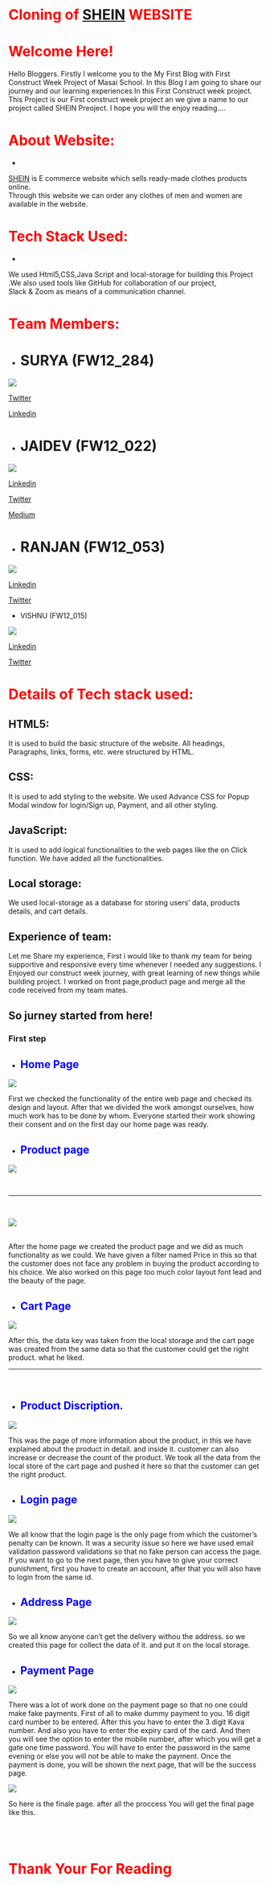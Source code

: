 # <span style="color:red"> Cloning of [SHEIN](US.SHEIN.COM) WEBSITE </span>

# <span style="color:red"> Welcome Here!</span>

Hello Bloggers. Firstly I welcome you to the My First Blog with First Construct Week Project of Masai School. In this Blog I am going to share our journey and our learning experiences In this First Construct week project. This Project is our First construct week project an we give a name to our project called SHEIN Preoject. I hope you will the enjoy reading….

# <span style="color:red"> About Website: </span>
-
[SHEIN](Shein.com) is E commerce website which sells ready-made clothes products online. <br> Through this website we can order any clothes of men and women are available in the website.


# <span style="color:red"> Tech Stack Used: </span>

-
We used Html5,CSS,Java Script and local-storage for building this Project <br> .We also used tools like GitHub for collaboration of our project, <br> Slack & Zoom as means of a communication channel.


# <span style="color:red"> Team Members: </span>


- # SURYA (FW12_284)
![](https://1.bp.blogspot.com/-LY-OxkFfV2Y/XrhBS6NJTtI/AAAAAAAAOUE/nIlkPB0zgd8J3GjbkjAytu_rBeuSOCQzwCLcBGAsYHQ/s1600/83977760_482331609338910_4857945596205465600_o.jpg)

[Twitter](www.twitter.com/spyadavg)

[Linkedin](https://www.linkedin.com/in/surya-p-924b311a1/)


- # JAIDEV (FW12_022) 

![](https://lh3.googleusercontent.com/-sSheHClLwJM/YVmUZ7ZoUiI/AAAAAAAAV8I/6uu-sKYFntUu0ZCTy1TK25419xbk9XDhQCLcBGAsYHQ/WhatsApp%2BImage%2B2021-10-03%2Bat%2B16.21.32.jpeg)

[Linkedin](https://www.linkedin.com/in/jaidev-yadav-558691183)

[Twitter](www.twitter.com/Jai61480675)

[Medium](https://medium.com/@jaidevyadav720/9187fc0a2915)

- # RANJAN (FW12_053)

![](https://lh3.googleusercontent.com/-ncYORshjO8Q/YVmW_8-nWTI/AAAAAAAAV8o/frlk2wvUCV8A7rT5AL7VWqZIbDqQ98TUQCLcBGAsYHQ/w945-h600-p-k-no-nu/WhatsApp%2BImage%2B2021-10-03%2Bat%2B16.20.15.jpeg)

[Linkedin]( www.linkedin.com/in/ranjan-kumar-thakur-47a65662)

[Twitter](twitter.com/Ranjank87465651)

- VISHNU (FW12_015)

![](https://lh3.googleusercontent.com/-aRD1voy0zrc/YVmUYL5fM-I/AAAAAAAAV8E/rcpq9P4SEfcGNWaVv8r2FP9iFDy0GWFJACLcBGAsYHQ/WhatsApp%2BImage%2B2021-10-03%2Bat%2B16.28.41.jpeg)

[Linkedin](https://www.linkedin.com/in/vishnu-nair-81a678193)

[Twitter](https://mobile.twitter.com/nVishnu1963)


# <span style="color:red"> Details of Tech stack used: </span>

##  HTML5: 
It is used to build the basic structure of the website. All headings, Paragraphs, links, forms, etc. were structured by HTML.


## CSS:

It is used to add styling to the website. We used Advance CSS for Popup Modal window for login/Sign up, Payment, and all other styling.

## JavaScript:

It is used to add logical functionalities to the web pages like the on Click function. We have added all the functionalities.

## Local storage: 
 
 We used local-storage as a database for storing users’ data, products details, and cart details.

 ## Experience of team:

 Let me Share my experience, First i would like to thank my team for being supportive and responsive every time whenever I needed any suggestions. I Enjoyed our construct week journey, with great learning of new things while building project. I worked on front page,product page and merge all the code received from my team mates.



## So jurney started from here!

### First step

- ## <span style="color:blue"> Home Page </span>


 ![](https://lh3.googleusercontent.com/-rTEZ9YuAKPg/YVmKFesWRHI/AAAAAAAAV7g/6BKxkR4KehEuDSF9QeWkVRxg3c1gPX6LwCLcBGAsYHQ/Screenshot%2B%252839%2529.png)

 First we checked the functionality of the entire web page and checked its design and layout.
After that we divided the work amongst ourselves, how much work has to be done by whom.
Everyone started their work showing their consent and on the first day our home page was ready.


 - ## <span style="color:blue"> Product page </span>

  
 ![](https://lh3.googleusercontent.com/-BFC_bXzBJXw/YVmKDxaUfEI/AAAAAAAAV7c/9uKjZkeaAMM0cOCEsQD-Mr5WFULbDj14ACLcBGAsYHQ/Screenshot%2B%252840%2529.png)

<br>
 <hr>
 <br>

 ![](https://lh3.googleusercontent.com/-FoRxnIcpwTQ/YVmMaiJ3_pI/AAAAAAAAV70/F3uVqCxENys1cNMaZtoFDrk6u71jDlFHACLcBGAsYHQ/Screenshot%2B%252844%2529.png)


 <br>
After the home page we created the product page and we did as much functionality as we could.
We have given a filter named Price in this so that the customer does not face any problem in buying the product according to his choice.
We also worked on this page too much color layout font lead and the beauty of the page.

 - ## <span style="color:blue"> Cart Page</span>

 ![](https://lh3.googleusercontent.com/-NZ1DL1csD-U/YVmKCB3Cr_I/AAAAAAAAV7Y/DUH0sylFlhsDzPekIivCai7dpj_dEh1iACLcBGAsYHQ/Screenshot%2B%252841%2529.png)


After this, the data key was taken from the local storage and the cart page was created from the same data so that the customer could get the right product. what he liked.
 <hr>
 <br>

 - ## <span style="color:blue">Product Discription.</span>

 ![](https://miro.medium.com/max/3840/1*ed8jqTUv177tX70eByJnuQ.png)

This was the page of more information about the product, in this we have explained about the product in detail. and inside it. customer can also increase or decrease the count of the product.
We took all the data from the local store of the cart page and pushed it here so that the customer can get the right product.

 


- ## <span style="color:blue"> Login page </span>

![](https://lh3.googleusercontent.com/--BkjcRSsKoI/YVmKAlvNsPI/AAAAAAAAV7U/GQpBnjnh3OsrsDlr7MX52Iu1wqfI_IXCACLcBGAsYHQ/Screenshot%2B%252842%2529.png)

We all know that the login page is the only page from which the customer’s penalty can be known.
It was a security issue so here we have used email validation password validations so that no fake person can access the page.
If you want to go to the next page, then you have to give your correct punishment, first you have to create an account, after that you will also have to login from the same id.

 - ## <span style="color:blue"> Address Page </span>

 ![](https://lh3.googleusercontent.com/-NyZAEEZXOE4/YVmQ_SvFECI/AAAAAAAAV78/PQKq0bT9dhs7I8aOSQwWomTF7VlVndV1wCLcBGAsYHQ/image.png)

 So we all know anyone can’t get the delivery withou the address.
so we created this page for collect the data of it. and put it on the local storage.
 - ## <span style="color:blue"> Payment Page </span>

 ![](https://lh3.googleusercontent.com/-ma7wbTd3eNA/YVmJ-7qb5_I/AAAAAAAAV7Q/kylOqY_apKUtmxfOmHM3nadjh9OA75xyQCLcBGAsYHQ/Screenshot%2B%252843%2529.png)



There was a lot of work done on the payment page so that no one could make fake payments. First of all to make dummy payment to you. 16 digit card number to be entered.
After this you have to enter the 3 digit Kava number. And also you have to enter the expiry card of the card.
And then you will see the option to enter the mobile number, after which you will get a gate one time password.
You will have to enter the password in the same evening or else you will not be able to make the payment.
Once the payment is done, you will be shown the next page, that will be the success page.

![](https://lh3.googleusercontent.com/-lYmRDGI1R2w/YVmdEnvKlmI/AAAAAAAAV8w/Dg3E0piNMrwdgcwBur56WIXOPtq_g1ZiwCLcBGAsYHQ/Screenshot%2B%252846%2529.png)

So here is the finale page. after all the proccess You will get the final page like this.

 <br>
 <br>




# <span style="color:red"> Thank Your For Reading </span>











